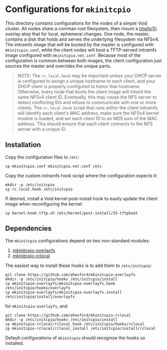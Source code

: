 # Configurations for `mkinitcpio`

This directory contains configurations for the nodes of a simple Void cluster.
All nodes share a comman root filesystem, then mount a
[tmpfs(5)](https://man.voidlinux.org/tmpfs.5) overlay atop that for local,
ephemeral changes. One node, the master, contains a disk that holds and serves
the underlying filesystem via NFSv4. The initramfs image that will be booted by
the master is configured with `mkinitcpio.conf`, while the client nodes will
boot a TFTP-served initramfs image configured with `mkinitcpio.net.conf`.
Because most of the configuration is common between both images, the client
configuration just sources the master and overrides the unique parts.

> NOTE: The `rc.local.hook` may be important unless your DHCP server is
> configured to assign a unique hostname to each client, and your DHCP client
> is properly configured to honor that hostname. Otherwise, every node that
> boots the client image will inherit the same NFSv4 client ID. Eventually,
> this may cause the NFS server to detect conflicting IDs and refuse to
> communicate with one or more clients. The `rc.local.hook` script that runs
> within the client initramfs will identify each client's MAC address, make
> sure the NFSv4 kernel module is loaded, and set each client ID to an MD5 sum
> of the MAC address. This should ensure that each client connects to the NFS
> server with a unique ID.

## Installation

Copy the configuration files to `/etc`:

    cp mkinitcpio.conf mkinitcpio.net.conf /etc

Copy the custom initramfs hook script where the configuration expects it:

    mkdir -p /etc/initcpio
    cp rc.local.hook /etc/initcpio

If desired, install a Void kernel post-install hook to easily update the client
image when reconfiguring the kernel:

    cp kernel-hook.tftp.sh /etc/kernel/post-install/25-tftpboot

## Dependencies

The `mkinitcpio` configurations depend on two non-standard modules:

1. [mkinitcpio-overlayfs](https://github.com/ahesford/mkinitcpio-overlayfs)
2. [mkinitcpio-rclocal](https://github.com/ahesford/mkinitcpio-rclocal)

The easiest way to install these hooks is to add them to `/etc/initcpio`:

    git clone https://github.com/ahesford/mkinitcpio-overlayfs
    mkdir -p /etc/initcpio/hooks /etc/initcpio/install
    cp mkinitcpio-overlayfs/mkinitcpio-overlayfs.hook /etc/initcpio/hooks/overlayfs
    cp mkinitcpio-overlayfs/mkinitcpio-overlayfs.install /etc/initcpio/install/overlayfs

for `mkinitcpio-overlayfs`, and

    git clone https://github.com/ahesford/mkinitcpio-rclocal
    mkdir -p /etc/initcpio/hooks /etc/initcpio/install
    cp mkinitcpio-rclocal/rclocal_hook /etc/initcpio/hooks/rclocal
    cp mkinitcpio-rclocal/rclocal_install /etc/initcpio/install/rclocal

Default configurations of `mkinitcpio` should recognize the hooks so installed.
